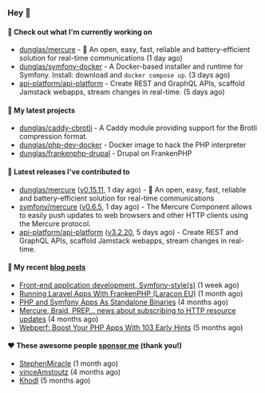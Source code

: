 ### Hey 👋

#### 👷 Check out what I'm currently working on

- [dunglas/mercure](https://github.com/dunglas/mercure) - 🪽 An open, easy, fast, reliable and battery-efficient solution for real-time communications (1 day ago)
- [dunglas/symfony-docker](https://github.com/dunglas/symfony-docker) - A Docker-based installer and runtime for Symfony. Install: download and `docker compose up`. (3 days ago)
- [api-platform/api-platform](https://github.com/api-platform/api-platform) - Create REST and GraphQL APIs, scaffold Jamstack webapps, stream changes in real-time. (5 days ago)

#### 🌱 My latest projects

- [dunglas/caddy-cbrotli](https://github.com/dunglas/caddy-cbrotli) - A Caddy module providing support for the Brotli compression format.
- [dunglas/php-dev-docker](https://github.com/dunglas/php-dev-docker) - Docker image to hack the PHP interpreter
- [dunglas/frankenphp-drupal](https://github.com/dunglas/frankenphp-drupal) - Drupal on FrankenPHP

#### 🔭 Latest releases I've contributed to

- [dunglas/mercure](https://github.com/dunglas/mercure) ([v0.15.11](https://github.com/dunglas/mercure/releases/tag/v0.15.11), 1 day ago) - 🪽 An open, easy, fast, reliable and battery-efficient solution for real-time communications
- [symfony/mercure](https://github.com/symfony/mercure) ([v0.6.5](https://github.com/symfony/mercure/releases/tag/v0.6.5), 1 day ago) - The Mercure Component allows to easily push updates to web browsers and other HTTP clients using the Mercure protocol.
- [api-platform/api-platform](https://github.com/api-platform/api-platform) ([v3.2.20](https://github.com/api-platform/api-platform/releases/tag/v3.2.20), 5 days ago) - Create REST and GraphQL APIs, scaffold Jamstack webapps, stream changes in real-time.

#### 📜 My recent [blog posts](https://dunglas.fr)

- [Front-end application development, Symfony-style(s)](https://dunglas.dev/2024/04/front-end-application-development-symfony-styles/) (1 week ago)
- [Running Laravel Apps With FrankenPHP (Laracon EU)](https://dunglas.dev/2024/02/running-laravel-apps-with-frankenphp-laracon-eu/) (1 month ago)
- [PHP and Symfony Apps As Standalone Binaries](https://dunglas.dev/2023/12/php-and-symfony-apps-as-standalone-binaries/) (4 months ago)
- [Mercure, Braid, PREP… news about subscribing to HTTP resource updates](https://dunglas.dev/2023/11/mercure-braid-prep-news-about-subscribing-to-http-resource-updates/) (4 months ago)
- [Webperf: Boost Your PHP Apps With 103 Early Hints](https://dunglas.dev/2023/10/webperf-boost-your-php-apps-with-103-early-hints/) (5 months ago)

#### ❤️ These awesome people [sponsor me](https://github.com/sponsors/dunglas) (thank you!)

- [StephenMiracle](https://github.com/StephenMiracle) (1 month ago)
- [vinceAmstoutz](https://github.com/vinceAmstoutz) (4 months ago)
- [Khodl](https://github.com/Khodl) (5 months ago)
